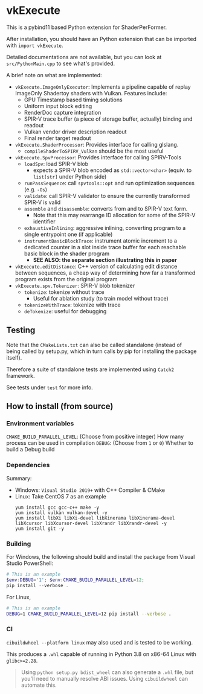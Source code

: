 # vkExecute

This is a pybind11 based Python extension for ShaderPerFormer.

After installation, you should have an Python extension that can be imported with `import vkExecute`.

Detailed documentations are not available, but you can look at `src/PythonMain.cpp` to see what's provided.

A brief note on what are implemented:

- `vkExecute.ImageOnlyExecutor`: Implements a pipeline capable of replay ImageOnly Shadertoy shaders with Vulkan. Features include:
  - GPU Timestamp based timing solutions
  - Uniform input block editing
  - RenderDoc capture integration
  - SPIR-V trace buffer (a piece of storage buffer, actually) binding and readout
  - Vulkan vendor driver description readout
  - Final render target readout
- `vkExecute.ShaderProcessor`: Provides interface for calling glslang.
  - `compileShaderToSPIRV_Vulkan` should be the most useful
- `vkExecute.SpvProcessor`: Provides interface for calling SPIRV-Tools
  - `loadSpv`: load SPIR-V blob
    - expects a SPIR-V blob encoded as `std::vector<char>` (equiv. to `list[str]` under Python side)
  - `runPassSequence`: call `spvtools::opt` and run optimization sequences (e.g. `-Os`)
  - `validate`: call SPIR-V validator to ensure the currently transformed SPIR-V is valid
  - `assemble` and `disassemble`: converts from and to SPIR-V text form.
    - Note that this may rearrange ID allocation for some of the SPIR-V identifier
  - `exhaustiveInlining`: aggressive inlining, converting program to a single entrypoint one (if applicable)
  - `instrumentBasicBlockTrace`: instrument atomic increment to a dedicated counter in a slot inside trace buffer for each reachable basic block in the shader program
    - **SEE ALSO: the separate section illustrating this in paper**
- `vkExecute.editDistance`: C++ version of calculating edit distance between sequences, a cheap way of determining how far a transformed program exists from the original program 
- `vkExecute.spv.Tokenizer`: SPIR-V blob tokenizer
  - `tokenize`: tokenize without trace
    - Useful for ablation study (to train model without trace)
  - `tokenizeWithTrace`: tokenize with trace
  - `deTokenize`: useful for debugging

## Testing

Note that the `CMakeLists.txt` can also be called standalone (instead of being called by setup.py, which in turn calls by pip for installing the package itself).

Therefore a suite of standalone tests are implemented using `Catch2` framework.

See tests under `test` for more info.

## How to install (from source)

### Environment variables

`CMAKE_BUILD_PARALLEL_LEVEL`: (Choose from positive integer) How many process can be used in compilation
`DEBUG`: (Choose from `1` or `0`) Whether to build a Debug build

### Dependencies

Summary:
- Windows: `Visual Studio 2019+` with C++ Compiler & CMake
- Linux: Take CentOS 7 as an example 
  ```
  yum install gcc gcc-c++ make -y
  yum install vulkan vulkan-devel -y
  yum install libXi libXi-devel libXinerama libXinerama-devel libXcursor libXcursor-devel libXrandr libXrandr-devel -y
  yum install git -y
  ```

### Building 

For Windows, the following should build and install the package from Visual Studio PowerShell:

```powershell
# This is an example
$env:DEBUG='1'; $env:CMAKE_BUILD_PARALLEL_LEVEL=12;
pip install --verbose .
```

For Linux, 

```bash
# This is an example
DEBUG=1 CMAKE_BUILD_PARALLEL_LEVEL=12 pip install --verbose .
```

### CI

`cibuildwheel --platform linux` may also used and is tested to be working.

This produces a `.whl` capable of running in Python 3.8 on x86-64 Linux with `glibc>=2.28`.

> Using `python setup.py bdist_wheel` can also generate a `.whl` file, but you'll need to manually resolve ABI issues. Using `cibuildwheel` can automate this.